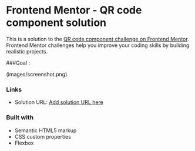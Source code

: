 # Frontend Mentor - QR code component solution

This is a solution to the [QR code component challenge on Frontend Mentor](https://www.frontendmentor.io/challenges/qr-code-component-iux_sIO_H). Frontend Mentor challenges help you improve your coding skills by building realistic projects. 

###Goal : 

(images/screenshot.png)

### Links

- Solution URL: [Add solution URL here](https://your-solution-url.com)

### Built with

- Semantic HTML5 markup
- CSS custom properties
- Flexbox